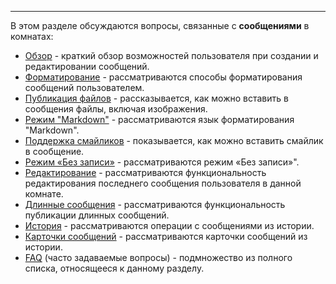 ***

В этом разделе обсуждаются вопросы, связанные с **сообщениями** в комнатах:

 - [Обзор](/articles/ru/messages/conspectus-messages) - краткий обзор возможностей пользователя при создании и редактировании сообщений.
 - [Форматирование](/articles/ru/messages/formatting) - рассматриваются способы форматирования сообщений пользователем.
 - [Публикация файлов](/articles/ru/messages/files) - рассказывается, как можно вставить в сообщения файлы, включая изображения.
 - [Режим "Markdown"](/articles/ru/messages/markdown) - рассматриваются язык форматирования "Markdown".
 - [Поддержка смайликов](/articles/ru/messages/emoji-support) - показывается, как можно вставить смайлик в сообщение.
 - [Режим «Без записи»](/articles/ru/messages/otr) - рассматриваются режим «Без записи»".
 - [Редактирование](/articles/ru/messages/editing) - рассматриваются функциональность редактирования последнего сообщения пользователя в данной комнате.
 - [Длинные сообщения](/articles/ru/messages/long) - рассматриваются функциональность публикации длинных сообщений.
 - [История](/articles/ru/messages/history) - рассматриваются операции с сообщениями из истории.
 - [Карточки сообщений](/articles/ru/messages/message-cards) - рассматриваются карточки сообщений из истории.
 - [FAQ](/articles/ru/messages/faq-messages) (часто задаваемые вопросы) - подмножество из полного списка, относящееся к данному разделу.
